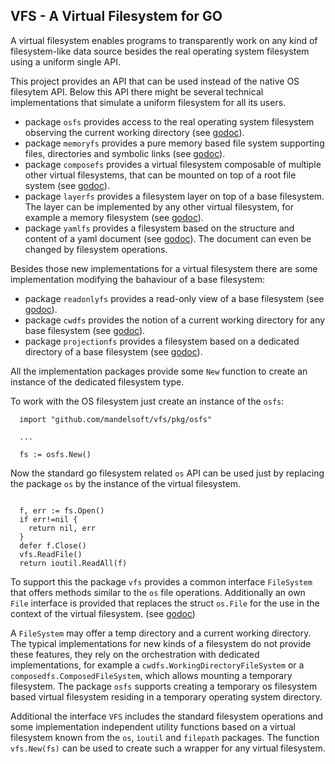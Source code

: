 ## VFS - A Virtual Filesystem for GO

A virtual filesystem enables programs to transparently work on any kind
of filesystem-like data source besides the real operating system filesystem
using a uniform single API.

This project provides an API that can be used instead of the native 
OS filesytem API. Below this API there might be several technical
implementations that simulate a uniform filesystem for all its users.

- package `osfs` provides access to the real operating system filesystem
  observing the current working directory (see [godoc](https://pkg.go.dev/github.com/mandelsoft/vfs/pkg/osfs)).
- package `memoryfs` provides a pure memory based file system supporting
  files, directories and symbolic links (see [godoc](https://pkg.go.dev/github.com/mandelsoft/vfs/pkg/memoryfs)).
- package `composefs` provides a virtual filesystem composable of
  multiple other virtual filesystems, that can be mounted on top of
  a root file system (see [godoc](https://pkg.go.dev/github.com/mandelsoft/vfs/pkg/composefs)).
- package `layerfs` provides a filesystem layer on top of a base filesystem.
  The layer can be implemented by any other virtual filesystem, for example
  a memory filesystem (see [godoc](https://pkg.go.dev/github.com/mandelsoft/vfs/pkg/layerfs)).
- package `yamlfs` provides a filesystem based on the structure and content of a
  yaml document (see [godoc](https://pkg.go.dev/github.com/mandelsoft/vfs/pkg/yamlfs)).
  The document can even be changed by filesystem operations.
  
Besides those new implementations for a virtual filesystem there are 
some implementation modifying the bahaviour of a base filesystem:

- package `readonlyfs` provides a read-only view of a base filesystem (see [godoc](https://pkg.go.dev/github.com/mandelsoft/vfs/pkg/readonlyfs)).
- package `cwdfs` provides the notion of a current working directory for
  any base filesystem (see [godoc](https://pkg.go.dev/github.com/mandelsoft/vfs/pkg/cwdfs)).
- package `projectionfs` provides a filesystem based on a dedicated directory
  of a base filesystem (see [godoc](https://pkg.go.dev/github.com/mandelsoft/vfs/pkg/projectionfs)).
  
All the implementation packages provide some `New` function to create an
instance of the dedicated filesystem type.

To work with the OS filesystem just create an instance of
the `osfs`:

```golang
  import "github.com/mandelsoft/vfs/pkg/osfs"

  ...

  fs := osfs.New()
```

Now the standard go filesystem related `os` API can be used just by replacing
the package `os` by the instance of the virtual filesystem.

```golang

  f, err := fs.Open()
  if err!=nil {
    return nil, err
  }
  defer f.Close()
  vfs.ReadFile()
  return ioutil.ReadAll(f)
```

To support this the package `vfs` provides a common interface `FileSystem` that 
offers methods similar to the `os` file operations. Additionally an own
`File` interface is provided that replaces the struct `os.File` for the use
in the context of the virtual filesystem. (see [godoc](https://pkg.go.dev/github.com/mandelsoft/vfs/pkg/vfs))

A `FileSystem` may offer a temp directory and a current working directory.
The typical implementations for new kinds of a filesystem do not provide
these features, they rely on the orchestration with dedicated implementations,
for example a `cwdfs.WorkingDirectoryFileSystem` or a
`composedfs.ComposedFileSystem`, which allows mounting a temporary filesystem.
The package `osfs` supports creating a temporary os filesystem based
virtual filesystem residing in a temporary operating system directory.

Additional the interface `VFS` includes the standard filesystem operations
and some implementation independent utility functions based on a virtual
filesystem known from the `os`, `ìoutil` and `filepath` packages.
The function `vfs.New(fs)` can be used to create such a wrapper for
any virtual filesystem.